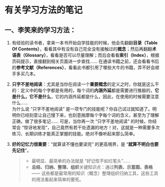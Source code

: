# 有关学习方法的笔记

## 一、李笑来的学习方法：

1. 有经验的读书者，拿来一本书开始自学技能的时候，他会先翻翻**目录（Table Of Contents）**，看看其中有没有自己完全没有接触过的**概念**；然后再翻翻**术语表（Glossary）**，看看是否可以尽量理解；而后会看看**索引（Index）**，根据页码提示，直接翻到相关页面进一步查找…… 在通读书籍之前，还会看看书后的**参考文献（References）**，看看此书都引用了哪些大牛的书籍，弄不好会顺手多买几本。

2. **只字不差地阅读**：尤其是当你在阅读一个**重要概念**的定义之时，你就是这么干的：定义中的每个字都是有用的，每个词的**内涵外延**都是需要进行推敲的，**它是什么，它不是什么**，它的内涵外延都是什么，因此，在使用的时候需要注意什么……  
为什么说 “只字不差地阅读” 是一项专门的技能呢？你自己试过就知道了。明明你已经刻意让自己慢下来，也刻意揣摩每个字每个词的含义，甚至为了理解正确，做了很多笔记…… 可是，当你再一次 “只字不差地阅读” 的时候，你经常会 “惊讶地发现”，自己竟然有若干处遗漏的地方！对，这就是一种需要多次练习、长期训练才能真正掌握的技能。绝对不像听起来那么简单。
3. **好的记忆力很重要**：“就算读不懂也要读完” 的更高境界，是 “**就算不明白也要先记住**”。  
    > * 最明显、最简单的办法就是 “好记性不如烂笔头”……  
    > * **总结、归纳、整理、组织**关键知识点：通过**列表、示意图、表格**—— 这些都是最常用的知识（概念）整理组织归纳工具，这些工具的用法看起来简单的要死。

